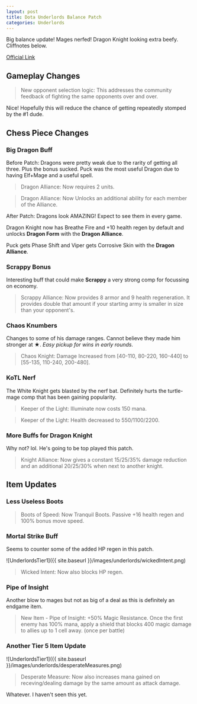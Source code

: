 ```yaml
---
layout: post
title: Dota Underlords Balance Patch
categories: Underlords
---
```


Big balance update! Mages nerfed! Dragon Knight looking extra beefy. Cliffnotes below.

[Official Link](https://underlords.com/updates)

## Gameplay Changes

> New opponent selection logic: This addresses the community feedback of fighting the same opponents over and over.

Nice! Hopefully this will reduce the chance of getting repeatedly stomped by the #1 dude.

## Chess Piece Changes

### Big Dragon Buff

Before Patch: Dragons were pretty weak due to the rarity of getting all three. Plus the bonus sucked. Puck was the most useful Dragon due to having Elf+Mage and a useful spell.

> Dragon Alliance: Now requires 2 units.

> Dragon Alliance: Now Unlocks an additional ability for each member of the Alliance.

After Patch: Dragons look AMAZING! Expect to see them in every game. 

Dragon Knight now has Breathe Fire and +10 health regen by default and unlocks **Dragon Form** with the **Dragon Alliance**.

Puck gets Phase Shift and Viper gets Corrosive Skin with the **Dragon Alliance**.

### Scrappy Bonus

Interesting buff that could make **Scrappy** a very strong comp for focussing on economy. 

> Scrappy Alliance: Now provides 8 armor and 9 health regeneration. It provides double that amount if your starting army is smaller in size than your opponent's.

### Chaos Knumbers

Changes to some of his damage ranges. Cannot believe they made him stronger at ★. *Easy pickup for wins in early rounds.*

> Chaos Knight: Damage Increased from [40-110, 80-220, 160-440] to [55-135, 110-240, 200-480].


### KoTL Nerf

The White Knight gets blasted by the nerf bat. Definitely hurts the turtle-mage comp that has been gaining popularity. 

>Keeper of the Light: Illuminate now costs 150 mana.

>Keeper of the Light: Health decreased to 550/1100/2200.

### More Buffs for Dragon Knight

Why not? lol. He's going to be top played this patch.

> Knight Alliance: Now gives a constant 15/25/35% damage reduction and an additional 20/25/30% when next to another knight.

## Item Updates


### Less Useless Boots

>Boots of Speed: Now Tranquil Boots. Passive +16 health regen and 100% bonus move speed.

### Mortal Strike Buff

Seems to counter some of the added HP regen in this patch.

![UnderlordsTier1]({{ site.baseurl }}/images/underlords/wickedIntent.png)

> Wicked Intent: Now also blocks HP regen.

### Pipe of Insight

Another blow to mages but not as big of a deal as this is definitely an endgame item. 

> New Item - Pipe of Insight: +50% Magic Resistance. Once the first enemy has 100% mana, apply a shield that blocks 400 magic damage to allies up to 1 cell away. (once per battle)

### Another Tier 5 Item Update

![UnderlordsTier1]({{ site.baseurl }}/images/underlords/desperateMeasures.png)

> Desperate Measure: Now also increases mana gained on receving/dealing damage by the same amount as attack damage.

Whatever. I haven't seen this yet.


